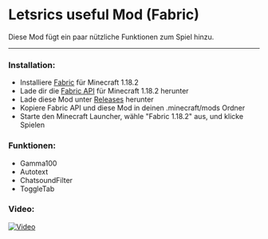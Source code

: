 # Letsrics useful Mod (Fabric)

Diese Mod fügt ein paar nützliche Funktionen zum Spiel hinzu.

---

### Installation:

- Installiere [Fabric](https://fabricmc.net/use/installer/) für Minecraft 1.18.2
- Lade dir die [Fabric API](https://www.curseforge.com/minecraft/mc-mods/fabric-api/files/all) für Minecraft 1.18.2 herunter
- Lade diese Mod unter [Releases](https://github.com/Letsric/LetsricsUsefulMod-Fabric/releases) herunter
- Kopiere Fabric API und diese Mod in deinen .minecraft/mods Ordner
- Starte den Minecraft Launcher, wähle "Fabric 1.18.2" aus, und klicke Spielen

### Funktionen:

- Gamma100
- Autotext
- ChatsoundFilter
- ToggleTab

### Video:

[![Video](https://img.youtube.com/vi/vfVoN5ksk9I/0.jpg)](https://youtu.be/vfVoN5ksk9I)